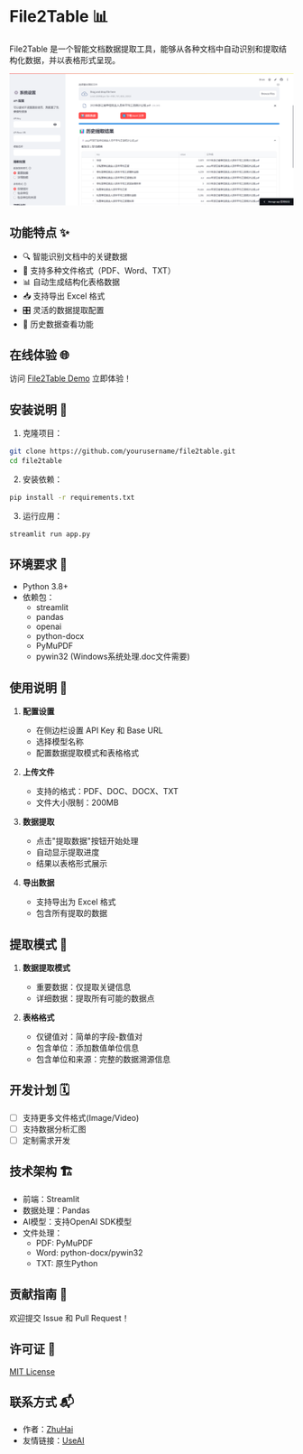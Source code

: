 # File2Table 📊

File2Table 是一个智能文档数据提取工具，能够从各种文档中自动识别和提取结构化数据，并以表格形式呈现。

![File2Table](images/app.png)

## 功能特点 ✨

- 🔍 智能识别文档中的关键数据
- 📄 支持多种文件格式（PDF、Word、TXT）
- 📊 自动生成结构化表格数据
- 📥 支持导出 Excel 格式
- 🎛️ 灵活的数据提取配置
- 💾 历史数据查看功能

## 在线体验 🌐

访问 [File2Table Demo](https://file2table.streamlit.app/) 立即体验！

## 安装说明 🚀

1. 克隆项目：
```bash
git clone https://github.com/yourusername/file2table.git
cd file2table
```

2. 安装依赖：
```bash
pip install -r requirements.txt
```

3. 运行应用：
```bash
streamlit run app.py
```

## 环境要求 🔧

- Python 3.8+
- 依赖包：
  - streamlit
  - pandas
  - openai
  - python-docx
  - PyMuPDF
  - pywin32 (Windows系统处理.doc文件需要)

## 使用说明 📖

1. **配置设置**
   - 在侧边栏设置 API Key 和 Base URL
   - 选择模型名称
   - 配置数据提取模式和表格格式

2. **上传文件**
   - 支持的格式：PDF、DOC、DOCX、TXT
   - 文件大小限制：200MB

3. **数据提取**
   - 点击"提取数据"按钮开始处理
   - 自动显示提取进度
   - 结果以表格形式展示

4. **导出数据**
   - 支持导出为 Excel 格式
   - 包含所有提取的数据

## 提取模式 🎯

1. **数据提取模式**
   - 重要数据：仅提取关键信息
   - 详细数据：提取所有可能的数据点

2. **表格格式**
   - 仅键值对：简单的字段-数值对
   - 包含单位：添加数值单位信息
   - 包含单位和来源：完整的数据溯源信息

## 开发计划 🗓️

- [ ] 支持更多文件格式(Image/Video)
- [ ] 支持数据分析汇图
- [ ] 定制需求开发

## 技术架构 🏗️

- 前端：Streamlit
- 数据处理：Pandas
- AI模型：支持OpenAI SDK模型
- 文件处理：
  - PDF: PyMuPDF
  - Word: python-docx/pywin32
  - TXT: 原生Python

## 贡献指南 🤝

欢迎提交 Issue 和 Pull Request！

## 许可证 📄

[MIT License](LICENSE)

## 联系方式 📬

- 作者：[ZhuHai](https://zhuhai.fun)
- 友情链接：[UseAI](https://useai.cn)


